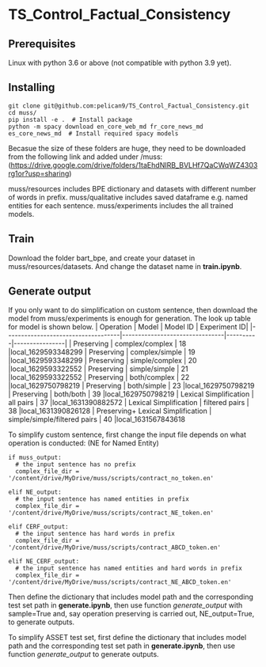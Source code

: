 # TS_Control_Factual_Consistency

## Prerequisites

Linux with python 3.6 or above (not compatible with python 3.9 yet).
## Installing
```
git clone git@github.com:pelican9/TS_Control_Factual_Consistency.git
cd muss/
pip install -e .  # Install package
python -m spacy download en_core_web_md fr_core_news_md es_core_news_md  # Install required spacy models
```

Becasue the size of these folders are huge, they need to be downloaded from the following link and added under /muss: (https://drive.google.com/drive/folders/1taEhdNIRB_BVLHf7QaCWqWZ4303rg1or?usp=sharing)

muss/resources includes BPE dictionary and datasets with different number of words in prefix. muss/qualitative includes saved dataframe e.g. named entities for each sentence. muss/experiments includes the all trained models.

## Train
Download the folder bart_bpe, and create your dataset in muss/resources/datasets. And change the dataset name in **train.ipynb**.

## Generate output
If you only want to do simplification on custom sentence, then download the model from muss/experiments is enough for generation. The look up table for model is shown below.
| Operation                          | Model                          | Model ID | Experiment ID|
|------------------------------------|--------------------------------|----------|----------------|
| Preserving                         | complex/complex                | 18       |local_1629593348299
| Preserving                         | complex/simple                 | 19       |local_1629593348299
| Preserving                         | simple/complex                 | 20       |local_1629593322552
| Preserving                         | simple/simple                  | 21       |local_1629593322552
| Preserving                         | both/complex                   | 22       |local_1629750798219
| Preserving                         | both/simple                    | 23       |local_1629750798219
| Preserving                         | both/both                      | 39       |local_1629750798219
| Lexical Simplification             | all pairs                      | 37       |local_1631390882572
| Lexical Simplification             | filtered pairs                 | 38       |local_1631390826128
| Preserving+ Lexical Simplification | simple/simple/filtered   pairs | 40       |local_1631567843618


To simplify custom sentence, first change the input file depends on what operation is conducted: (NE for Named Entity)
```
if muss_output: 
  # the input sentence has no prefix
  complex_file_dir = '/content/drive/MyDrive/muss/scripts/contract_no_token.en'
  
elif NE_output: 
  # the input sentence has named entities in prefix
  complex_file_dir = '/content/drive/MyDrive/muss/scripts/contract_NE_token.en'
  
elif CERF_output: 
  # the input sentence has hard words in prefix
  complex_file_dir = '/content/drive/MyDrive/muss/scripts/contract_ABCD_token.en'
  
elif NE_CERF_output: 
  # the input sentence has named entities and hard words in prefix
  complex_file_dir = '/content/drive/MyDrive/muss/scripts/contract_NE_ABCD_token.en'
```        
Then define the dictionary that includes model path and the corresponding test set path in **generate.ipynb**, then use function *generate_output* with sample=True and, say operation preserving is carried out, NE_output=True, to generate outputs.

To simplify ASSET test set, first define the dictionary that includes model path and the corresponding test set path in **generate.ipynb**, then use function *generate_output* to generate outputs.


